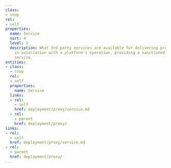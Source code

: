 ```yaml
---
class:
- stop
rel:
- self
properties:
  name: Service
  sort: 4
  level: 2
  description: What 3rd party services are available for delivering proxy services
    in association with a platform's operation, providing a sanctioned commercial
    service.
entities:
- class:
  - stop
  rel:
  - self
  properties:
    name: Service
  links:
  - rel:
    - self
    href: deployment/proxy/service.md
  - rel:
    - parent
    href: deployment/proxy/
links:
- rel:
  - self
  href: deployment/proxy/service.md
- rel:
  - parent
  href: deployment/proxy/
...
```

